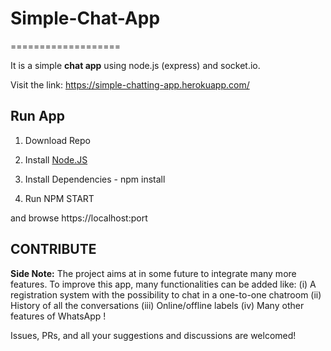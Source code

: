 # Simple-Chat-App
===================

It is a simple **chat app** using node.js (express) and socket.io. 

Visit the link: https://simple-chatting-app.herokuapp.com/

## Run App

1) Download Repo

2) Install [Node.JS](https://nodejs.org/en/) 

3) Install Dependencies - npm install

4) Run NPM START 

and browse https://localhost:port

## CONTRIBUTE
**Side Note:** The project aims at in some future to integrate many more features. To improve this app, many functionalities can be added like:
(i) A registration system with the possibility to chat in a one-to-one chatroom
(ii) History of all the conversations
(iii) Online/offline labels
(iv) Many other features of WhatsApp !

Issues, PRs, and all your suggestions and discussions are welcomed!
